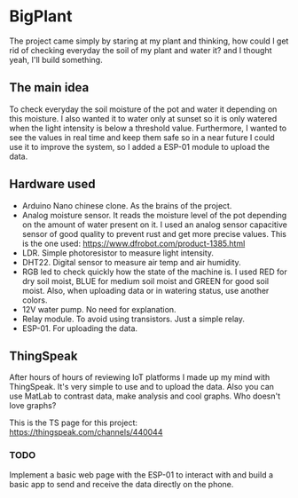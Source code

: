 # BigPlant

The project came simply by staring at my plant and thinking, how could I get rid of checking everyday the soil of my plant and water it? and I thought yeah, I'll build something.

## The main idea
To check everyday the soil moisture of the pot and water it depending on this moisture. I also wanted it to water only at sunset so it is only watered when the light intensity is below a threshold value. Furthermore, I wanted to see the values in real time and keep them safe so in a near future I could use it to improve the system, so I added a ESP-01 module to upload the data.


## Hardware used
- Arduino Nano chinese clone. As the brains of the project.
- Analog moisture sensor. It reads the moisture level of the pot depending on the amount of water present on it. I used an analog sensor capacitive sensor of good quality to prevent rust and get more precise values. This is the one used: https://www.dfrobot.com/product-1385.html
- LDR. Simple photoresistor to measure light intensity.
- DHT22. Digital sensor to measure air temp and air humidity.
- RGB led to check quickly how the state of the machine is. I used RED for dry soil moist, BLUE for medium soil moist and GREEN for good soil moist. Also, when uploading data or in watering status, use another colors.
- 12V water pump. No need for explanation.
- Relay module. To avoid using transistors. Just a simple relay.
- ESP-01. For uploading the data.

## ThingSpeak
After hours of hours of reviewing IoT platforms I made up my mind with ThingSpeak. It's very simple to use and to upload the data. Also you can use MatLab to contrast data, make analysis and cool graphs. Who doesn't love graphs?

This is the TS page for this project: https://thingspeak.com/channels/440044


### TODO
Implement a basic web page with the ESP-01 to interact with and build a basic app to send and receive the data directly on the phone.
